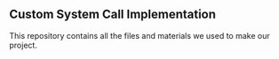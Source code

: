 
## Custom System Call Implementation 

This repository contains all the files and materials we used to make our project.


